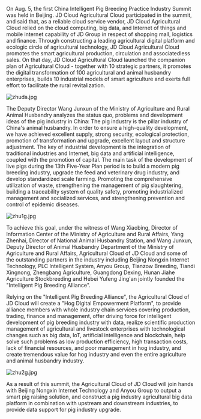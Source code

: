On Aug. 5, the first China Intelligent Pig Breeding Practice Industry Summit was held in Beijing. JD Cloud Agricultural Cloud participated in the summit, and said that, as a reliable cloud service vendor, JD Cloud Agricultural Cloud relied on the cloud computing, big data, and Internet of things and mobile internet capability of JD Group in respect of shopping mall, logistics and finance. Through constructing a leading agricultural digital platform and ecologic circle of agricultural technology, JD Cloud Agricultural Cloud promotes the smart agricultural production, circulation and associatedless sales. On that day, JD Cloud Agricultural Cloud launched the companion plan of Agricultural Cloud - together with 10 strategic partners, it promotes the digital transformation of 100 agricultural and animal husbandry enterprises, builds 10 industrial models of smart agriculture and exerts full effort to facilitate the rural revitalization.

![zhuda.jpg]()

The Deputy Director Wang Junxun of the Ministry of Agriculture and Rural Animal Husbandry analyzes the status quo, problems and development ideas of the pig industry in China: The pig industry is the pillar industry of China's animal husbandry. In order to ensure a high-quality development, we have achieved excellent supply, strong security, ecological protection, promotion of transformation and upgrade, excellent layout and structure adjustment. The key of industrial development is the integration of traditional industries and Internet, big data and artificial intelligence, coupled with the promotion of capital. The main task of the development of live pigs during the 13th Five-Year Plan period is to build a modern pig breeding industry, upgrade the feed and veterinary drug industry, and develop standardized scale farming. Promoting the comprehensive utilization of waste, strengthening the management of pig slaughtering, building a traceability system of quality safety, promoting industrialized management and socialized services, and strengthening prevention and control of epidemic diseases.

![zhu1g.jpg]()

To achieve this goal, under the witness of Wang Xiaobing, Director of Information Center of the Ministry of Agriculture and Rural Affairs, Yang Zhenhai, Director of National Animal Husbandry Station, and Wang Junxun, Deputy Director of Animal Husbandry Department of the Ministry of Agriculture and Rural Affairs, Agricultural Cloud of JD Cloud and some of the outstanding partners in the industry including Beijing Nongxin Internet Technology, PLC Intelligent System, Anyou Group, Tianzow Breeding, Tiandi Xingnong, Zhengbang Agriculture, Guangdong Dexing, Hunan Jiahe Agriculture Stockbreeding and Hebei Yufeng Jing'an jointly founded the "Intelligent Pig Breeding Alliance".

Relying on the "Intelligent Pig Breeding Alliance", the Agricultural Cloud of JD Cloud will create a "Hog Digital Empowerment Platform", to provide alliance members with whole industry chain services covering production, trading, finance and management, offer driving force for intelligent development of pig breeding industry with data, realize scientific production management of agricultural and livestock enterprises with technological changes such as big data, IoT, artificial intelligence and blockchain, help solve such problems as low production efficiency, high transaction costs, lack of financial resources, and poor management in hog industry, and create tremendous value for hog industry and even the entire agriculture and animal husbandry industry.

![zhu2g.jpg]()

As a result of this summit, the Agricultural Cloud of JD Cloud will join hands with Beijing Nongxin Internet Technology and Anyou Group to output a smart pig raising solution, and construct a pig industry agricultural big data platform in combination with upstream and downstream industries, to provide data support for pig industry upgrade.